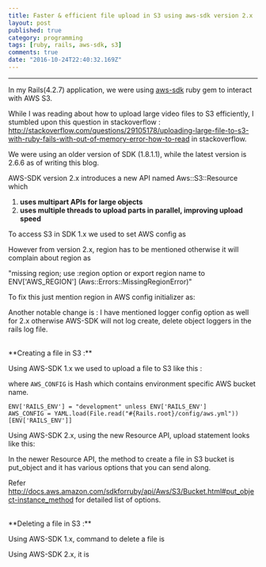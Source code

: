 ```yaml
---
title: Faster & efficient file upload in S3 using aws-sdk version 2.x 
layout: post
published: true
category: programming
tags: [ruby, rails, aws-sdk, s3]
comments: true
date: "2016-10-24T22:40:32.169Z"
---
```

---

In my Rails(4.2.7) application, we were using <a href="https://github.com/aws/aws-sdk-ruby/" target="_blank">aws-sdk</a> ruby gem to interact with AWS S3.

While I was reading about how to upload large video files to S3 efficiently, I stumbled upon this question in stackoverflow : <a href="http://stackoverflow.com/questions/29105178/uploading-large-file-to-s3-with-ruby-fails-with-out-of-memory-error-how-to-read" target="_blank">http://stackoverflow.com/questions/29105178/uploading-large-file-to-s3-with-ruby-fails-with-out-of-memory-error-how-to-read</a> in stackoverflow.

We were using an older version of SDK (1.8.1.1), while the latest version is 2.6.6 as of writing this blog.

AWS-SDK version 2.x introduces a new API named Aws::S3::Resource which

1. **uses multipart APIs for large objects**
2. **uses multiple threads to upload parts in parallel, improving upload speed**

To access S3 in SDK 1.x we used to set AWS config as 

<script src="https://gist.github.com/Amit-Thawait/2397a589f741fe1223cf53f6ed775389.js"></script>

However from version 2.x, region has to be mentioned otherwise it will complain about region as

<span class="text-red">"missing region; use :region option or export region name to ENV['AWS_REGION'] (Aws::Errors::MissingRegionError)"</span>

To fix this just mention region in AWS config initializer as:

<script src="https://gist.github.com/Amit-Thawait/5255f9b0c7291238d8ff78b686981917.js"></script>

Another notable change is : I have mentioned logger config option as well for 2.x otherwise AWS-SDK will not log create, delete object loggers in the rails log file.

<br>
**Creating a file in S3 :**

Using AWS-SDK 1.x we used to upload a file to S3 like this :

<script src="https://gist.github.com/Amit-Thawait/7eab1936be8970d557be1bf7bffc97f9.js"></script>

where `AWS_CONFIG` is Hash which contains environment specific AWS bucket name.

	ENV['RAILS_ENV'] = "development" unless ENV['RAILS_ENV']
	AWS_CONFIG = YAML.load(File.read("#{Rails.root}/config/aws.yml"))[ENV['RAILS_ENV']]

Using AWS-SDK 2.x, using the new Resource API, upload statement looks like this:

<script src="https://gist.github.com/Amit-Thawait/ec8b640c3c9de2cc85b80e9836e5d497.js"></script>

In the newer Resource API, the method to create a file in S3 bucket is put_object and it has various options that you can send along.

Refer <a href="http://docs.aws.amazon.com/sdkforruby/api/Aws/S3/Bucket.html#put_object-instance_method" target="_blank">http://docs.aws.amazon.com/sdkforruby/api/Aws/S3/Bucket.html#put_object-instance_method</a> for detailed list of options.

<br>
**Deleting a file in S3 :**

Using AWS-SDK 1.x, command to delete a file is

<script src="https://gist.github.com/Amit-Thawait/b391ac62966fd58fa3aa24da468e92cf.js"></script>

Using AWS-SDK 2.x, it is

<script src="https://gist.github.com/Amit-Thawait/939f1c13ea6f1c93af53ef52cc93867c.js"></script>
